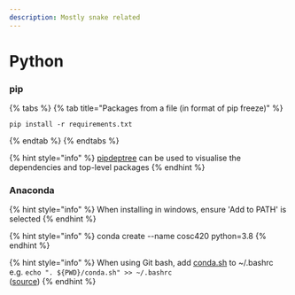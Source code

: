```yaml
---
description: Mostly snake related
---
```


# Python

### pip

{% tabs %}
{% tab title="Packages from a file \(in format of pip freeze\)" %}
```text
pip install -r requirements.txt
```
{% endtab %}
{% endtabs %}

{% hint style="info" %}
 [pipdeptree](https://pypi.org/project/pipdeptree/) can be used to visualise the dependencies and top-level packages
{% endhint %}

### Anaconda

{% hint style="info" %}
When installing in windows, ensure 'Add to PATH' is selected
{% endhint %}

{% hint style="info" %}
conda create --name cosc420 python=3.8
{% endhint %}

{% hint style="info" %}
When using Git bash, add [conda.sh](http://conda.sh) to ~/.bashrc   
e.g. `echo ". ${PWD}/conda.sh" >> ~/.bashrc`   
\([source](https://discuss.codecademy.com/t/setting-up-conda-in-git-bash/534473)\)
{% endhint %}

